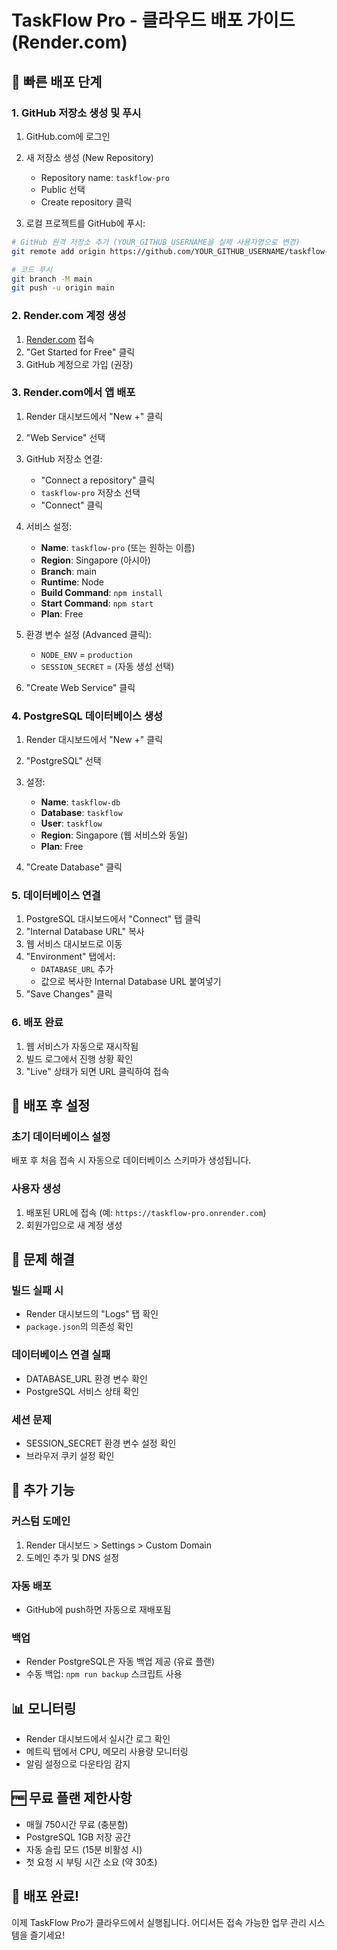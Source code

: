 # TaskFlow Pro - 클라우드 배포 가이드 (Render.com)

## 🚀 빠른 배포 단계

### 1. GitHub 저장소 생성 및 푸시

1. GitHub.com에 로그인
2. 새 저장소 생성 (New Repository)
   - Repository name: `taskflow-pro`
   - Public 선택
   - Create repository 클릭

3. 로컬 프로젝트를 GitHub에 푸시:
```bash
# GitHub 원격 저장소 추가 (YOUR_GITHUB_USERNAME을 실제 사용자명으로 변경)
git remote add origin https://github.com/YOUR_GITHUB_USERNAME/taskflow-pro.git

# 코드 푸시
git branch -M main
git push -u origin main
```

### 2. Render.com 계정 생성

1. [Render.com](https://render.com) 접속
2. "Get Started for Free" 클릭
3. GitHub 계정으로 가입 (권장)

### 3. Render.com에서 앱 배포

1. Render 대시보드에서 "New +" 클릭
2. "Web Service" 선택
3. GitHub 저장소 연결:
   - "Connect a repository" 클릭
   - `taskflow-pro` 저장소 선택
   - "Connect" 클릭

4. 서비스 설정:
   - **Name**: `taskflow-pro` (또는 원하는 이름)
   - **Region**: Singapore (아시아)
   - **Branch**: main
   - **Runtime**: Node
   - **Build Command**: `npm install`
   - **Start Command**: `npm start`
   - **Plan**: Free

5. 환경 변수 설정 (Advanced 클릭):
   - `NODE_ENV` = `production`
   - `SESSION_SECRET` = (자동 생성 선택)

6. "Create Web Service" 클릭

### 4. PostgreSQL 데이터베이스 생성

1. Render 대시보드에서 "New +" 클릭
2. "PostgreSQL" 선택
3. 설정:
   - **Name**: `taskflow-db`
   - **Database**: `taskflow`
   - **User**: `taskflow`
   - **Region**: Singapore (웹 서비스와 동일)
   - **Plan**: Free

4. "Create Database" 클릭

### 5. 데이터베이스 연결

1. PostgreSQL 대시보드에서 "Connect" 탭 클릭
2. "Internal Database URL" 복사
3. 웹 서비스 대시보드로 이동
4. "Environment" 탭에서:
   - `DATABASE_URL` 추가
   - 값으로 복사한 Internal Database URL 붙여넣기
5. "Save Changes" 클릭

### 6. 배포 완료

1. 웹 서비스가 자동으로 재시작됨
2. 빌드 로그에서 진행 상황 확인
3. "Live" 상태가 되면 URL 클릭하여 접속

## 📝 배포 후 설정

### 초기 데이터베이스 설정

배포 후 처음 접속 시 자동으로 데이터베이스 스키마가 생성됩니다.

### 사용자 생성

1. 배포된 URL에 접속 (예: `https://taskflow-pro.onrender.com`)
2. 회원가입으로 새 계정 생성

## 🔧 문제 해결

### 빌드 실패 시
- Render 대시보드의 "Logs" 탭 확인
- `package.json`의 의존성 확인

### 데이터베이스 연결 실패
- DATABASE_URL 환경 변수 확인
- PostgreSQL 서비스 상태 확인

### 세션 문제
- SESSION_SECRET 환경 변수 설정 확인
- 브라우저 쿠키 설정 확인

## 🌟 추가 기능

### 커스텀 도메인
1. Render 대시보드 > Settings > Custom Domain
2. 도메인 추가 및 DNS 설정

### 자동 배포
- GitHub에 push하면 자동으로 재배포됨

### 백업
- Render PostgreSQL은 자동 백업 제공 (유료 플랜)
- 수동 백업: `npm run backup` 스크립트 사용

## 📊 모니터링

- Render 대시보드에서 실시간 로그 확인
- 메트릭 탭에서 CPU, 메모리 사용량 모니터링
- 알림 설정으로 다운타임 감지

## 🆓 무료 플랜 제한사항

- 매월 750시간 무료 (충분함)
- PostgreSQL 1GB 저장 공간
- 자동 슬립 모드 (15분 비활성 시)
- 첫 요청 시 부팅 시간 소요 (약 30초)

## 🎉 배포 완료!

이제 TaskFlow Pro가 클라우드에서 실행됩니다. 
어디서든 접속 가능한 업무 관리 시스템을 즐기세요!